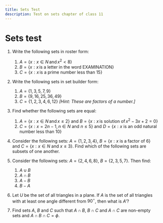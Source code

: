 ```yaml
---
title: Sets Test
description: Test on sets chapter of class 11
---
```


# Sets test

1. Write the following sets in roster form:
    1. $A = \{x : x \in N \,\text{and}\, x^2 < 8\}$
    1. $B = \{x : x \, \text{is a letter in the word EXAMINATION}\}$
    1. $C = \{x : x \, \text{is a prime number less than 15}\}$

2. Write the following sets in set builder form:
    1. $A = \{ 1, 3, 5, 7, 9 \}$
    1. $B = \{ 9, 16, 25, 36, 49 \}$
    1. $C = \{ 1, 2, 3, 4, 6, 12 \}$ 
        *[Hint: These are factors of a number.]*

3. Find whether the following sets are equal:
    1. $A = \{x: x \in N \,\text{and}\, x \leq 2\}$ and $B=\{ x: x \,\text{is solution of}\, x^2-3x+2=0 \}$
    1. $C = \{x: x = 2n-1, n\in N \text{ and } n \leq 5\}$ and $D=\{ x: x \text{ is an odd natural number less than 10} \}$

4. Consider the following sets: $A = \{ 1, 2, 3, 4 \}$, $B = \{x : x \text{ is a factor of 6}\}$ and $C=\{ x: x \in N \text{ and } x \leq 3 \}$. Find which of the following sets are subsets of one another.

5. Consider the following sets: $A = \{ 2, 4, 6, 8 \}$, $B = \{ 2, 3, 5, 7 \}$. Then find:
    1. $A \cup B$ 
    2. $A \cap B$  
    3. $A - B$
    4. $B - A$

6. Let $U$ be the set of all triangles in a plane. If $A$ is the set of all triangles with at least one angle different from $90^\circ$, then what is $A'$?

7. Find sets $A$, $B$ and $C$ such that $A\cap B$, $B \cap C$ and $A \cap C$ are non-empty sets and $A \cap B \cap C = \phi$.